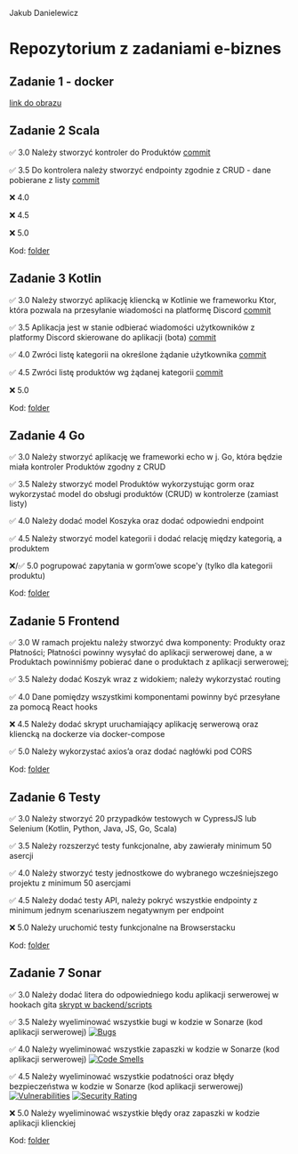 Jakub Danielewicz
# Repozytorium z zadaniami e-biznes
## Zadanie 1 - docker
[link do obrazu](https://hub.docker.com/repository/docker/jakubduj/zadanie_docker)

## Zadanie 2 Scala

✅ 3.0 Należy stworzyć kontroler do Produktów [commit](https://github.com/Jakub-Danielewicz/ebiznes/tree/c55edaa407432e1bfa9b6c3d1dc0151c3530b2b0)

✅ 3.5 Do kontrolera należy stworzyć endpointy zgodnie z CRUD - dane
pobierane z listy [commit](https://github.com/Jakub-Danielewicz/ebiznes/tree/c55edaa407432e1bfa9b6c3d1dc0151c3530b2b0)

❌ 4.0 

❌ 4.5 

❌ 5.0 

Kod: [folder](https://github.com/Jakub-Danielewicz/ebiznes/tree/master/zadanie_scala)

## Zadanie 3 Kotlin

✅ 3.0 Należy stworzyć aplikację kliencką w Kotlinie we frameworku Ktor,
która pozwala na przesyłanie wiadomości na platformę Discord [commit](https://github.com/Jakub-Danielewicz/ebiznes/commit/071ecefd69e125113b1914dbe1e606c481e64b97)

✅ 3.5 Aplikacja jest w stanie odbierać wiadomości użytkowników z
platformy Discord skierowane do aplikacji (bota) [commit](https://github.com/Jakub-Danielewicz/ebiznes/commit/071ecefd69e125113b1914dbe1e606c481e64b97)

✅ 4.0 Zwróci listę kategorii na określone żądanie użytkownika [commit](https://github.com/Jakub-Danielewicz/ebiznes/commit/071ecefd69e125113b1914dbe1e606c481e64b97)

✅ 4.5 Zwróci listę produktów wg żądanej kategorii [commit](https://github.com/Jakub-Danielewicz/ebiznes/commit/071ecefd69e125113b1914dbe1e606c481e64b97)

❌ 5.0 

Kod: [folder](https://github.com/Jakub-Danielewicz/ebiznes/tree/master/zadanie_kotlin)

## Zadanie 4 Go

✅ 3.0 Należy stworzyć aplikację we frameworki echo w j. Go, która będzie miała kontroler Produktów zgodny z CRUD

✅ 3.5 Należy stworzyć model Produktów wykorzystując gorm oraz wykorzystać model do obsługi produktów (CRUD) w kontrolerze (zamiast listy)

✅ 4.0 Należy dodać model Koszyka oraz dodać odpowiedni endpoint

✅ 4.5 Należy stworzyć model kategorii i dodać relację między kategorią, a produktem

❌/✅ 5.0 pogrupować zapytania w gorm’owe scope'y (tylko dla kategorii produktu)

Kod: [folder](https://github.com/Jakub-Danielewicz/ebiznes/tree/master/zadanie_go)


## Zadanie 5 Frontend

✅ 3.0 W ramach projektu należy stworzyć dwa komponenty: Produkty oraz
Płatności; Płatności powinny wysyłać do aplikacji serwerowej dane, a w
Produktach powinniśmy pobierać dane o produktach z aplikacji
serwerowej;

✅ 3.5 Należy dodać Koszyk wraz z widokiem; należy wykorzystać routing

✅ 4.0 Dane pomiędzy wszystkimi komponentami powinny być przesyłane za
pomocą React hooks

❌ 4.5 Należy dodać skrypt uruchamiający aplikację serwerową oraz
kliencką na dockerze via docker-compose

✅ 5.0 Należy wykorzystać axios’a oraz dodać nagłówki pod CORS

Kod: [folder](https://github.com/Jakub-Danielewicz/ebiznes/tree/master/zadanie_frontend)

## Zadanie 6 Testy

✅ 3.0 Należy stworzyć 20 przypadków testowych w CypressJS lub Selenium
(Kotlin, Python, Java, JS, Go, Scala)

✅ 3.5 Należy rozszerzyć testy funkcjonalne, aby zawierały minimum 50
asercji

✅ 4.0 Należy stworzyć testy jednostkowe do wybranego wcześniejszego
projektu z minimum 50 asercjami

✅ 4.5 Należy dodać testy API, należy pokryć wszystkie endpointy z
minimum jednym scenariuszem negatywnym per endpoint

❌ 5.0 Należy uruchomić testy funkcjonalne na Browserstacku

Kod: [folder](https://github.com/Jakub-Danielewicz/ebiznes/tree/master/zadanie_cypress)

## Zadanie 7 Sonar

✅ 3.0 Należy dodać litera do odpowiedniego kodu aplikacji serwerowej w
hookach gita [skrypt w backend/scripts]([https://github.com/Jakub-Danielewicz/ebiznes/commit/071ecefd69e125113b1914dbe1e606c481e64b97](https://github.com/Jakub-Danielewicz/ebiznes/blob/master/zadanie_cypress/scripts/golanglinter.sh))

✅ 3.5 Należy wyeliminować wszystkie bugi w kodzie w Sonarze (kod
aplikacji serwerowej)  [![Bugs](https://sonarcloud.io/api/project_badges/measure?project=danielewicz_jakub_danielewicz&metric=bugs)](https://sonarcloud.io/summary/new_code?id=danielewicz_jakub_danielewicz)

✅ 4.0 Należy wyeliminować wszystkie zapaszki w kodzie w Sonarze (kod
aplikacji serwerowej) [![Code Smells](https://sonarcloud.io/api/project_badges/measure?project=danielewicz_jakub_danielewicz&metric=code_smells)](https://sonarcloud.io/summary/new_code?id=danielewicz_jakub_danielewicz)

✅ 4.5 Należy wyeliminować wszystkie podatności oraz błędy bezpieczeństwa
w kodzie w Sonarze (kod aplikacji serwerowej) [![Vulnerabilities](https://sonarcloud.io/api/project_badges/measure?project=danielewicz_jakub_danielewicz&metric=vulnerabilities)](https://sonarcloud.io/summary/new_code?id=danielewicz_jakub_danielewicz) [![Security Rating](https://sonarcloud.io/api/project_badges/measure?project=danielewicz_jakub_danielewicz&metric=security_rating)](https://sonarcloud.io/summary/new_code?id=danielewicz_jakub_danielewicz)

❌ 5.0 Należy wyeliminować wszystkie błędy oraz zapaszki w kodzie
aplikacji klienckiej

Kod: [folder](https://github.com/Jakub-Danielewicz/ebiznes/tree/master/zadanie_cypress)

